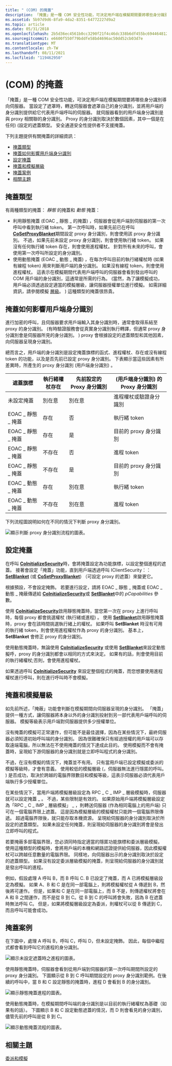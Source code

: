 ```yaml
---
title: " (COM) 的掩蓋"
description: 「掩蓋」是一種 COM 安全性功能，可決定用戶端在模擬期間要將哪些身分識別導向伺服器。
ms.assetid: 5b97d9d6-8fa9-4da2-8351-64772227d9a2
ms.topic: article
ms.date: 05/31/2018
ms.openlocfilehash: 2b5d36ec4561b0cc3290f21f4c46dc338b6df455bc694464812f2274b8c1345f
ms.sourcegitcommit: e6600f550f79bddfe58bd4696ac50dd52cb03d7e
ms.translationtype: MT
ms.contentlocale: zh-TW
ms.lasthandoff: 08/11/2021
ms.locfileid: "119462950"
---
```

# <a name="cloaking-com"></a> (COM) 的掩蓋

「掩蓋」是一種 COM 安全性功能，可決定用戶端在模擬期間要將哪些身分識別導向伺服器。 當設定了遮罩時，轉送伺服器會遮罩自己的身分識別，並將用戶端的身分識別提供給它代表用戶端呼叫的伺服器。 就伺服器看到的用戶端身分識別是與 proxy 相關聯的身分識別。 Proxy 的身分識別取決於數個因素，其中一個是在任何)  (設定的遮蓋類型。 安全通道安全性提供者不支援掩蓋。

下列主題提供有關掩蓋的詳細資訊：

-   [掩蓋類型](#types-of-cloaking)
-   [掩蓋如何影響用戶端身分識別](#how-cloaking-affects-client-identity)
-   [設定掩蓋](#setting-cloaking)
-   [掩蓋和模擬層級](#cloaking-and-impersonation-levels)
-   [掩蓋案例](#cloaking-scenarios)
-   [相關主題](#related-topics)

## <a name="types-of-cloaking"></a>掩蓋類型

有兩種類型的掩蓋： *靜態* 的掩蓋和 *動態* 掩蓋：

-   利用靜態掩蓋 (EOAC \_ 靜態 \_ 的掩蓋) ，伺服器會從用戶端到伺服器的第一次呼叫中看到執行緒 token。 第一次呼叫時，如果先前已在呼叫 [**CoSetProxyBlanket**](/windows/desktop/api/combaseapi/nf-combaseapi-cosetproxyblanket)期間設定 proxy 身分識別，則會使用該 proxy 身分識別。 不過，如果先前未設定 proxy 身分識別，則會使用執行緒 token。 如果沒有任何執行緒 token 存在，則會使用進程權杖。 針對所有未來的呼叫，會使用第一次呼叫所設定的身分識別。
-   使用動態掩蓋 (EOAC \_ 動態 \_ 掩蓋) ，在每次呼叫目前的執行緒權杖時 (如果有線程 token) 用來判斷用戶端的身分識別。 如果沒有線程 token，則會使用進程權杖。 這表示在模擬期間代表用戶端呼叫的伺服器會看到發出呼叫的 COM 用戶端的身分識別，這通常是所需的行為。  (當然，為了讓模擬成功，用戶端必須透過設定適當的模擬層級，讓伺服器授權單位進行模擬。 如需詳細資訊，請參閱模擬 [層級](impersonation-levels.md)。 ) 這種類型的掩蓋很昂貴。

## <a name="how-cloaking-affects-client-identity"></a>掩蓋如何影響用戶端身分識別

進行加密的呼叫，且伺服器要求用戶端輸入其身分識別時，通常會取得系結至 proxy 的身分識別。  (有時驗證服務會從真實身分識別執行轉譯，但通常 proxy 身分識別會是伺服器所見的身分識別。 ) proxy 會根據設定的遮蓋類型和其他因素，向伺服器呈現身分識別。

總而言之，用戶端的身分識別是設定掩蓋旗標的函式、進程權杖、存在或沒有線程 token 的功能，以及是否先前已設定 proxy 身分識別。 下表顯示當這些因素有所差異時，所產生的 proxy 身分識別 (用戶端身分識別) 。



| 遮蓋旗標                     | 執行緒權杖存在  | 先前設定的 Proxy 身分識別 |  (用戶端身分識別) 的 Proxy 身分識別                    |
|------------------------------------|------------------------|-------------------------------|-----------------------------------------------------|
| 未設定掩蓋<br/>        | 別在意<br/>  | 別在意<br/>         | 進程權杖或驗證身分識別<br/> |
| EOAC \_ 靜態 \_ 掩蓋<br/>  | 存在<br/>     | 否<br/>                 | 執行緒 token<br/>                             |
| EOAC \_ 靜態 \_ 掩蓋<br/>  | 存在<br/>     | 是<br/>                | 目前的 proxy 身分識別<br/>                   |
| EOAC \_ 靜態 \_ 掩蓋<br/>  | 不存在<br/> | 否<br/>                 | 進程 token<br/>                            |
| EOAC \_ 靜態 \_ 掩蓋<br/>  | 不存在<br/> | 是<br/>                | 目前的 proxy 身分識別<br/>                   |
| EOAC \_ 動態 \_ 掩蓋<br/> | 存在<br/>     | 別在意<br/>         | 執行緒 token<br/>                             |
| EOAC \_ 動態 \_ 掩蓋<br/> | 不存在<br/> | 別在意 <br/>        | 進程 token<br/>                            |



 

下列流程圖說明如何在不同的情況下判斷 proxy 身分識別。

![顯示判斷 proxy 身分識別流程的圖表。](images/9e8409b7-8475-4824-bdff-cf6b09c139c5.png)

## <a name="setting-cloaking"></a>設定掩蓋

在呼叫 [**CoInitializeSecurity**](/windows/desktop/api/combaseapi/nf-combaseapi-coinitializesecurity)時，會將掩蓋設定為功能旗標，以設定整個進程的遮蓋。 接著會設定「掩蓋」功能，直到用戶端透過呼叫 IClientSecurity：：[**SetBlanket**](/windows/win32/api/objidl/nf-objidl-iclientsecurity-setblanket) (或 [**CoSetProxyBlanket**](/windows/desktop/api/combaseapi/nf-combaseapi-cosetproxyblanket)) （可設定 proxy 的遮蓋）來變更它。

根據預設，不會設定掩飾。 若要進行設定，請將 EOAC \_ 靜態 \_ 掩蓋或 EOAC \_ 動態 \_ 掩蔽傳遞給 [**CoInitializeSecurity**](/windows/desktop/api/combaseapi/nf-combaseapi-coinitializesecurity)或 [**SetBlanket**](/windows/win32/api/objidl/nf-objidl-iclientsecurity-setblanket)中的 *pCapabilities* 參數。

使用 [**CoInitializeSecurity**](/windows/desktop/api/combaseapi/nf-combaseapi-coinitializesecurity)啟用靜態掩蓋時，當您第一次在 proxy 上進行呼叫時，每個 proxy 都會挑選權杖 (執行緒或進程) 。 使用 [**SetBlanket**](/windows/win32/api/objidl/nf-objidl-iclientsecurity-setblanket)啟用靜態掩蓋時，proxy 會在該時間挑選執行緒上的權杖。 如果呼叫 **SetBlanket** 時沒有可用的執行緒 token，則會使用進程權杖作為 proxy 的身分識別。 基本上， **SetBlanket** 會修正 proxy 的身分識別。

使用動態掩蓋時，無論使用 [**CoInitializeSecurity**](/windows/desktop/api/combaseapi/nf-combaseapi-coinitializesecurity) 或使用 [**SetBlanket**](/windows/win32/api/objidl/nf-objidl-iclientsecurity-setblanket)來設定動態擬呼，proxy 的身分識別都會以相同的方式來決定。 如果有的話，則會使用目前的執行緒權杖;否則，會使用進程權杖。

如果透過呼叫 [**CoInitializeSecurity**](/windows/desktop/api/combaseapi/nf-combaseapi-coinitializesecurity) 來設定整個程式的掩蓋，而您想要使用進程權杖進行呼叫，則在進行呼叫時不會模擬。

## <a name="cloaking-and-impersonation-levels"></a>掩蓋和模擬層級

如先前所述，「掩蔽」功能會判斷在模擬期間向伺服器呈現的身分識別。 「掩蓋」提供一種方式，讓伺服器將本身以外的身分識別投射到另一部代表用戶端呼叫的伺服器。 模擬等級表示用戶端對伺服器提供多少授權單位。

沒有掩蓋的模擬可正常運作，但可能不是最佳選擇，因為在某些情況下，最終伺服器必須知道初始呼叫端的身分識別。 因為很難確保只有經過授權的用戶端可以存取遠端電腦，所以無法在不使用掩蓋的情況下達成此目的。 使用模擬而不會有掩蓋時，呈現給下游伺服器的身分識別就是立即呼叫程式的身分識別。

不過，在沒有模擬的情況下，掩蓋並不有用。 只有當用戶端已設定模擬或委派的模擬等級時，才會有意義。 使用較低的模擬層級 (，伺服器無法進行隱匿的呼叫。 ) 是否成功，取決於跨越的電腦界限數目和模擬等級，這表示伺服器必須代表用戶端執行多少授權單位。

在某些情況下，當用戶端將模擬層級設定為 RPC \_ C \_ IMP \_ 層級模擬時，伺服器就可以設定掩蓋 \_ 。 不過，某些限制是有效的。 如果原始用戶端將模擬層級設定為「RPC \_ C \_ IMP \_ 層級模擬」 \_ ，則轉送伺服器 (作為相同電腦上的用戶端) 只可在一個電腦界限上遮蓋。 這是因為模擬層級的模擬權杖只能跨一個電腦界限傳遞。 超過電腦界限後，就只能存取本機資源。 呈現給伺服器的身分識別取決於所設定的遮蓋類型。 如果未設定任何掩蓋，則呈現給伺服器的身分識別將會是發出立即呼叫的程式。

若要掩蔽多部電腦界限，您必須同時指定適當的隱匿功能旗標和委派層級模擬。 使用這種類型的模擬時，會將用戶端的本機和網路認證提供給伺服器，因此模擬權杖可以跨越任意數量的電腦界限。 同樣地，向伺服器出示的身分識別取決於設定的遮蓋類型。 如果沒有設定委派層級模擬的掩蓋，則呈現給伺服器的身分識別就是發出呼叫的進程。

例如，假設處理 A 呼叫 B，而 B 呼叫 C. B 已設定了掩蓋，而 A 已將模擬層級設定為模擬。 如果 A、B 和 C 是在同一部電腦上，則將模擬權杖從 A 傳遞到 B，然後將可運作。 但是，如果和 C 是在同一部電腦上，而 B 不是，則傳遞權杖將會在 A 和 B 之間運作，而不是從 B 到 C。從 B 到 C 的呼叫將會失敗，因為 B 在遮蓋時無法呼叫 C。 但是，如果將模擬層級設定為委派，則權杖可以從 B 傳遞到 C，而且呼叫可能會成功。

## <a name="cloaking-scenarios"></a>掩蓋案例

在下圖中，處理 A 呼叫 B，呼叫 C，呼叫 D，但未設定掩飾。 因此，每個中繼程式都會看到呼叫它的進程的身分識別。

![顯示未設定遮蓋時之進程的圖表。](images/0d2eb6cf-97d6-4c4e-b97e-abad854b1120.png)

使用靜態掩蓋時，伺服器會看到從用戶端到伺服器的第一次呼叫期間所設定的 proxy 身分識別。 下圖顯示從 B 到 C 呼叫期間設定的 proxy 身分識別範例。在後續的呼叫中，當 B 和 C 設定靜態的掩蓋時，進程 D 會看到 B 的身分識別。

![顯示靜態掩蓋進程的圖表。](images/520938e0-c4a6-4ac1-937d-02baf2007a27.png)

使用動態掩蓋時，在模擬期間呼叫端的身分識別是以目前的執行緒權杖為基礎（如果有的話）。 下圖顯示 B 和 C 設定動態遮蓋的情況，而 D 則會看見的身分識別，儘管先前的呼叫是從 B 到 C。

![顯示動態掩蓋流程的圖表。](images/d0848465-82f3-4d5a-851e-566d7800ada0.png)

## <a name="related-topics"></a>相關主題

<dl> <dt>

[委派和模擬](delegation-and-impersonation.md)
</dt> </dl>

 

